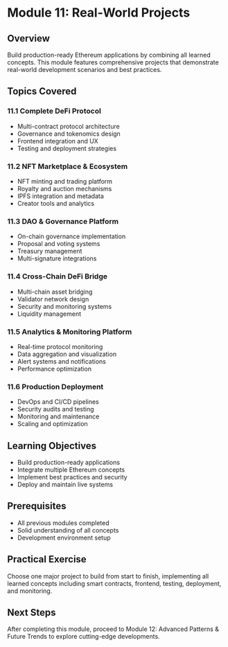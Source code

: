# Module 11: Real-World Projects

## Overview
Build production-ready Ethereum applications by combining all learned concepts. This module features comprehensive projects that demonstrate real-world development scenarios and best practices.

## Topics Covered

### 11.1 Complete DeFi Protocol
- Multi-contract protocol architecture
- Governance and tokenomics design
- Frontend integration and UX
- Testing and deployment strategies

### 11.2 NFT Marketplace & Ecosystem
- NFT minting and trading platform
- Royalty and auction mechanisms
- IPFS integration and metadata
- Creator tools and analytics

### 11.3 DAO & Governance Platform
- On-chain governance implementation
- Proposal and voting systems
- Treasury management
- Multi-signature integrations

### 11.4 Cross-Chain DeFi Bridge
- Multi-chain asset bridging
- Validator network design
- Security and monitoring systems
- Liquidity management

### 11.5 Analytics & Monitoring Platform
- Real-time protocol monitoring
- Data aggregation and visualization
- Alert systems and notifications
- Performance optimization

### 11.6 Production Deployment
- DevOps and CI/CD pipelines
- Security audits and testing
- Monitoring and maintenance
- Scaling and optimization

## Learning Objectives
- Build production-ready applications
- Integrate multiple Ethereum concepts
- Implement best practices and security
- Deploy and maintain live systems

## Prerequisites
- All previous modules completed
- Solid understanding of all concepts
- Development environment setup

## Practical Exercise
Choose one major project to build from start to finish, implementing all learned concepts including smart contracts, frontend, testing, deployment, and monitoring.

## Next Steps
After completing this module, proceed to Module 12: Advanced Patterns & Future Trends to explore cutting-edge developments.

